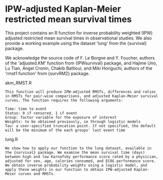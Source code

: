 # IPW-adjusted Kaplan-Meier restricted mean survival times
This project contains an R function for inverse probability weighted (IPW) adjusted restricted mean survival times in observational studies. We also provide a working example using the dataset 'lung' from the {survival} package.

We acknowledge the source code of F. Le Borgne and Y. Foucher, authors of the 'adjusted.KM' function from {IPWsurvival} package, and Hajime Uno, Lu Tian, Angel Cronin, Chakib Battioui, and Miki Horiguchi, authors of the 'rmst1 function' from {survRM2} package.

akm_RMST.R
```
This function will produce IPW-adjusted RMSTs, differences and ratios in RMSTs for pair-wise comparisons, and adjusted Kaplan-Meier survival curves. The function requires the following arguments:

Time: time to event
Status: 0 if censored, 1 if event
Group: factor variable for the exposure of interest
Weights: to be obtained previously, ie through logistic models
Tau: a user-specified truncation point. If not specified, the default will be the minimum of the each groups' last event time 
```

lung.R
```
We show how to apply our function to the lung dataset, available in the {survival} package. We examine the mean survival time (days) between high and low Karnofsky performance score rated by a physician, adjusted for sex, age, calories consumed, and ECOG performance score. We obtain inverse probability weights using a logistic model, and apply these weights in our function to obtain IPW-adjusted Kaplan-Meier curves and RMSTs.
```
